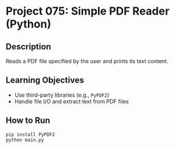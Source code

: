# Project 075: Simple PDF Reader (Python)

## Description
Reads a PDF file specified by the user and prints its text content.

## Learning Objectives
- Use third-party libraries (e.g., `PyPDF2`)
- Handle file I/O and extract text from PDF files

## How to Run
```
pip install PyPDF2
python main.py
```
